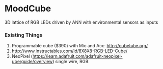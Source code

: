 # MoodCube
3D lattice of RGB LEDs driven by ANN with environmental sensors as inputs


### Existing Things
1. Programmable cube ($390) with Mic and Acc:  http://cubetube.org/
1. http://www.instructables.com/id/8X8X8-RGB-LED-Cube/
1. NeoPixel (https://learn.adafruit.com/adafruit-neopixel-uberguide/overview) single wire, RGB
